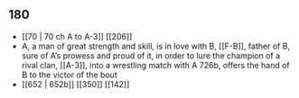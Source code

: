 ## 180
- [[70 | 70 ch A to A-3]] [[206]] 
- A, a man of great strength and skill, is in love with B, [[F-B]], father of B, sure of A’s prowess and proud of it, in order to lure the champion of a rival clan, [[A-3]], into a wrestling match with A 726b, offers the hand of B to the victor of the bout
- [[652 | 652b]] [[350]] [[142]] 

